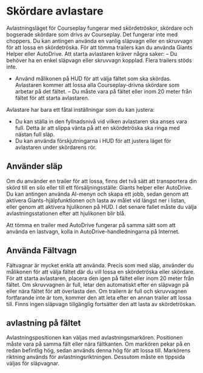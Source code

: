 # Skördare avlastare


Avlastningsläget för Courseplay fungerar med skördetröskor, skördare och bogserade skördare som drivs av Courseplay.
Det fungerar inte med choppers.
Du kan antingen använda en vanlig släpvagn eller en skruvvagn för att lossa en skördetröska.
För att tömma trailers kan du använda Giants Helper eller AutoDrive.
Att starta avlastaren kräver några saker:
– Du behöver ha en enkel släpvagn eller skruvvagn kopplad. Flera trailers stöds inte.
- Använd målikonen på HUD för att välja fältet som ska skördas. Avlastaren kommer att lossa alla Courseplay-drivna skördare som arbetar på det fältet.
– Du måste vara på fältet eller inom 20 meter från fältet för att starta avlastaren.

Avlastare har bara ett fåtal inställningar som du kan justera:
- Du kan ställa in den fyllnadsnivå vid vilken avlastaren ska anses vara full. Detta
är att slippa vänta på att en skördetröska ska ringa med nästan full släp.
- Du kan använda förskjutningarna i HUD för att justera läget för avlastaren under skördarens rör.



## Använder släp


Om du använder en trailer för att lossa, finns det två sätt att transportera din skörd till en silo eller till ett försäljningsställe: Giants helper
eller AutoDrive.
Du kan antingen använda AI-menyn och skapa ett jobb, sedan genom att aktivera Giants-hjälpfunktionen och lasta av målet vid
längst ner i listan, eller genom att aktivera hjulikonen på HUD.
I det senare fallet måste du välja avlastningsstationen efter att hjulikonen blir blå.

Att tömma en trailer med AutoDrive fungerar på samma sätt som att använda en lastvagn, kolla in AutoDrive-handledningarna på Internet.


## Använda Fältvagn


Fältvagnar är mycket enkla att använda.
Precis som med släp, använder du målikonen för att välja fältet där du vill lossa en skördetröska eller skördare.
För att starta avlastaren, placera den igen på fältet eller inom 20 meter från fältet.
Om skruvvagnen är full, letar den automatiskt efter en släpvagn på eller nära fältet för att överlasta den.
Om trailern är full och skruvvagnen fortfarande inte är tom, kommer den att leta efter en annan trailer att lossa till.
Finns ingen släpvagn tillgänglig fortsätter den att lasta av skördetröskan.


## avlastning på fältet


Avlastningspositionen kan väljas med avlastningsmarkören.
Positionen måste vara på samma fält eller nära fältkanten.
Om markören pekar på en redan befintlig hög,
sedan används denna hög för att lossa till.
Markörens riktning används för avlastningsriktningen.
Dessutom måste en tippsida väljas för släpvagnar.


